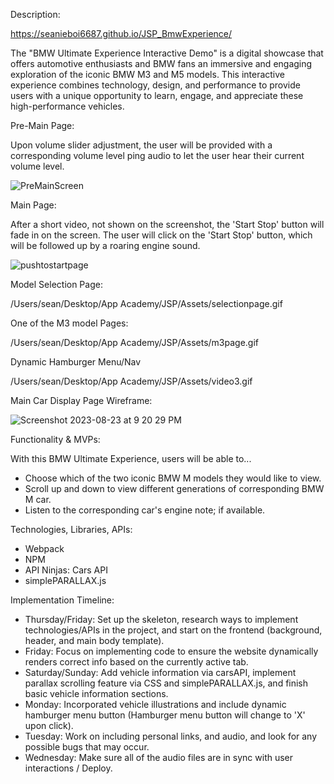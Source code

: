 Description:

https://seanieboi6687.github.io/JSP_BmwExperience/

The "BMW Ultimate Experience Interactive Demo" is a digital showcase that offers automotive enthusiasts and BMW fans an immersive and engaging exploration of the iconic BMW M3 and M5 models. This interactive experience combines technology, design, and performance to provide users with a unique opportunity to learn, engage, and appreciate these high-performance vehicles.

Pre-Main Page:

Upon volume slider adjustment, the user will be provided with a corresponding volume level ping audio to let the user hear their current volume level.

![PreMainScreen](https://github.com/seanieboi6687/JSP_BmwExperience/assets/101304652/68dc6322-f61f-4ddd-a68a-9550fe96e777)

Main Page:

After a short video, not shown on the screenshot, the 'Start Stop' button will fade in on the screen. The user will click on the 'Start Stop' button, which will be followed up by a roaring engine sound.

![pushtostartpage](https://github.com/seanieboi6687/JSP_BmwExperience/assets/101304652/dcfc8074-63c8-4309-b3f5-870c76748cde)

Model Selection Page:

/Users/sean/Desktop/App Academy/JSP/Assets/selectionpage.gif

One of the M3 model Pages:

/Users/sean/Desktop/App Academy/JSP/Assets/m3page.gif

Dynamic Hamburger Menu/Nav

/Users/sean/Desktop/App Academy/JSP/Assets/video3.gif

Main Car Display Page Wireframe:

![Screenshot 2023-08-23 at 9 20 29 PM](https://github.com/seanieboi6687/JSP_BmwExperience/assets/101304652/65ba2cc4-1df3-4930-bb3d-86c77b8b4b29)

Functionality & MVPs:

With this BMW Ultimate Experience, users will be able to...
- Choose which of the two iconic BMW M models they would like to view.
- Scroll up and down to view different generations of corresponding BMW M car.
- Listen to the corresponding car's engine note; if available.

Technologies, Libraries, APIs:

- Webpack
- NPM
- API Ninjas: Cars API
- simplePARALLAX.js

Implementation Timeline:
- Thursday/Friday: Set up the skeleton, research ways to implement technologies/APIs in the project, and start on the frontend (background, header, and main body template).
- Friday: Focus on implementing code to ensure the website dynamically renders correct info based on the currently active tab.
- Saturday/Sunday: Add vehicle information via carsAPI, implement parallax scrolling feature via CSS and simplePARALLAX.js, and finish basic vehicle information sections.
- Monday: Incorporated vehicle illustrations and include dynamic hamburger menu button (Hamburger menu button will change to 'X' upon click).
- Tuesday: Work on including personal links, and audio, and look for any possible bugs that may occur.
- Wednesday: Make sure all of the audio files are in sync with user interactions / Deploy.

